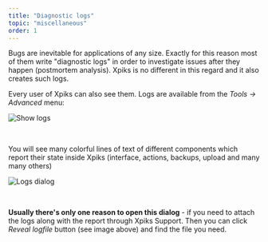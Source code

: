 ```yaml
---
title: "Diagnostic logs"
topic: "miscellaneous"
order: 1
---
```


Bugs are inevitable for applications of any size. Exactly for this reason most of them write "diagnostic logs" in order to investigate issues after they happen (postmortem analysis). Xpiks is no different in this regard and it also creates such logs.

Every user of Xpiks can also see them. Logs are available from the _Tools -> Advanced_ menu:

<p>
  <img alt="Show logs" src="{{site.url}}/images/tutorials/miscellaneous/show-logs.png" class="small-12 large-12" />
</p>

<br />

You will see many colorful lines of text of different components which report their state inside Xpiks (interface, actions, backups, upload and many many others)

<p>
  <img alt="Logs dialog" src="{{site.url}}/images/tutorials/miscellaneous/logs-dialog.png" class="small-12 large-12" />
</p>

<br />

**Usually there's only one reason to open this dialog** - if you need to attach the logs along with the report through Xpiks Support. Then you can click _Reveal logfile_ button (see image above) and find the file you need.